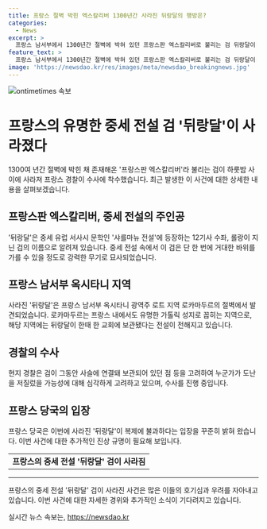 ```yaml
---
title: 프랑스 절벽 박힌 엑스칼리버 1300년간 사라진 뒤랑달의 행방은?
categories:
  - News
excerpt: >
  프랑스 남서부에서 1300년간 절벽에 박혀 있던 프랑스판 엑스칼리버로 불리는 검 뒤랑달이 사라졌다. 이 검은 중세 유럽 서사시 문학에서 등장하는 12기사 수좌 롤랑이 사용한 것으로 알려져 있으며, 이에 대한 전설이 남아있다. 현지 경찰은 검이 도난됐을 가능성에 대해 수사 중이며, 프랑스 당국은 이 검은 복제품이라고 밝혔다. 이에 관련된 전설과 현재의 사건에 대한 더 많은 관심이 모아지고 있다.
feature_text: >
  프랑스 남서부에서 1300년간 절벽에 박혀 있던 프랑스판 엑스칼리버로 불리는 검 뒤랑달이 사라졌다. 이 검은 중세 유럽 서사시 문학에서 등장하는 12기사 수좌 롤랑이 사용한 것으로 알려져 있으며, 이에 대한 전설이 남아있다. 현지 경찰은 검이 도난됐을 가능성에 대해 수사 중이며, 프랑스 당국은 이 검은 복제품이라고 밝혔다. 이에 관련된 전설과 현재의 사건에 대한 더 많은 관심이 모아지고 있다.
image: 'https://newsdao.kr/res/images/meta/newsdao_breakingnews.jpg'
---
```


<p><img src="https://newsdao.kr/res/images/meta/newsdao_breakingnews.jpg" alt="ontimetimes 속보" /></p>

<h1 data-ke-size="size26">프랑스의 유명한 중세 전설 검 '뒤랑달'이 사라졌다</h1>

<p data-ke-size="size16">1300여 년간 절벽에 박힌 채 존재해온 '프랑스판 엑스칼리버'라 불리는 검이 하룻밤 사이에 사라져 프랑스 경찰이 수사에 착수했습니다. 최근 발생한 이 사건에 대한 상세한 내용을 살펴보겠습니다.</p>

<h2 data-ke-size="size24">프랑스판 엑스칼리버, 중세 전설의 주인공</h2>

<p data-ke-size="size16">'뒤랑달'은 중세 유럽 서사시 문학인 '샤를마뉴 전설'에 등장하는 12기사 수좌, 롤랑이 지닌 검의 이름으로 알려져 있습니다. 중세 전설 속에서 이 검은 단 한 번에 거대한 바위를 가를 수 있을 정도로 강력한 무기로 묘사되었습니다.</p>

<h2 data-ke-size="size24">프랑스 남서부 옥시타니 지역</h2>

<p data-ke-size="size16">사라진 '뒤랑달'은 프랑스 남서부 옥시타니 광역주 로트 지역 로카마두르의 절벽에서 발견되었습니다. 로카마두르는 프랑스 내에서도 유명한 가톨릭 성지로 꼽히는 지역으로, 해당 지역에는 뒤랑달이 한때 한 교회에 보관됐다는 전설이 전해지고 있습니다.</p>

<h2 data-ke-size="size24">경찰의 수사</h2>

<p data-ke-size="size16">현지 경찰은 검이 그동안 사슬에 연결돼 보관되어 있던 점 등을 고려하여 누군가가 도난을 저질렀을 가능성에 대해 심각하게 고려하고 있으며, 수사를 진행 중입니다.</p>

<h2 data-ke-size="size24">프랑스 당국의 입장</h2>

<p data-ke-size="size16">프랑스 당국은 이번에 사라진 '뒤랑달'이 복제에 불과하다는 입장을 꾸준히 밝혀 왔습니다. 이번 사건에 대한 추가적인 진상 규명이 필요해 보입니다.</p>

<table>
    <tbody>
        <tr>
            <td style="text-align: center; height: 17px;"><b>프랑스의 중세 전설 '뒤랑달' 검이 사라짐</b></td>
        </tr>
    </tbody>
</table>

<hr>

<p data-ke-size="size16">프랑스의 중세 전설 '뒤랑달' 검이 사라진 사건은 많은 이들의 호기심과 우려를 자아내고 있습니다. 이번 사건에 대한 자세한 경위와 추가적인 소식이 기다려지고 있습니다.</p>
실시간 뉴스 속보는, <a href="https://newsdao.kr" rel="dofollow">https://newsdao.kr</a>



